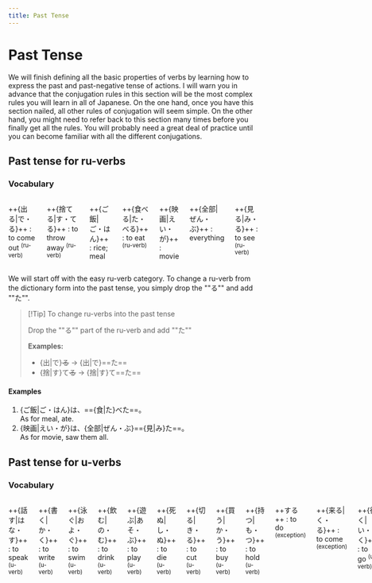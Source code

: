 ```yaml
---
title: Past Tense
---
```


# Past Tense

We will finish defining all the basic properties of verbs by learning how to express the past and past-negative tense of actions. I will warn you in advance that the conjugation rules in this section will be the most complex rules you will learn in all of Japanese. On the one hand, once you have this section nailed, all other rules of conjugation will seem simple. On the other hand, you might need to refer back to this section many times before you finally get all the rules. You will probably need a great deal of practice until you can become familiar with all the different conjugations.

## Past tense for ru-verbs

### Vocabulary

<div class="columns">

++{出る|で・る}++
: to come out <sup>(ru-verb)</sup>

++{捨てる|す・てる}++
: to throw away <sup>(ru-verb)</sup>

++{ご飯|ご・はん}++
: rice; meal

++{食べる|た・べる}++
: to eat <sup>(ru-verb)</sup>

++{映画|えい・が}++
: movie

++{全部|ぜん・ぶ}++
: everything

++{見る|み・る}++
: to see <sup>(ru-verb)</sup>

</div>

We will start off with the easy ru-verb category. To change a ru-verb from the dictionary form into the past tense, you simply drop the ""る"" and add ""た"".

> [!Tip] To change ru-verbs into the past tense
>
> Drop the ""る"" part of the ru-verb and add ""た""
>
> **Examples:**
>
> - {出|で}~~る~~ → {出|で}==た==
> - {捨|す}て~~る~~ → {捨|す}て==た==

#### Examples

1. {ご飯|ご・はん}は、=={食|た}べた==。  
   As for meal, ate.
1. {映画|えい・が}は、{全部|ぜん・ぶ}=={見|み}た==。  
   As for movie, saw them all.

## Past tense for u-verbs

### Vocabulary

<div class="columns">

++{話す|はな・す}++
: to speak <sup>(u-verb)</sup>

++{書く|か・く}++
: to write <sup>(u-verb)</sup>

++{泳ぐ|およ・ぐ}++
: to swim <sup>(u-verb)</sup>

++{飲む|の・む}++
: to drink <sup>(u-verb)</sup>

++{遊ぶ|あそ・ぶ}++
: to play <sup>(u-verb)</sup>

++{死ぬ|し・ぬ}++
: to die <sup>(u-verb)</sup>

++{切る|き・る}++
: to cut <sup>(u-verb)</sup>

++{買う|か・う}++
: to buy <sup>(u-verb)</sup>

++{持つ|も・つ}++
: to hold <sup>(u-verb)</sup>

++する++
: to do <sup>(exception)</sup>

++{来る|く・る}++
: to come <sup>(exception)</sup>

++{行く|い・く}++
: to go <sup>(u-verb)</sup>

++{今日|きょう}++
: today

++{走る|はし・る}++
: to run <sup>(u-verb)</sup>

++{友達|とも・だち}++
: friend

++{私|わたし}++
: me, myself, I

++{勉強|べん・きょう}++
: study

<div>

Changing a u-verb from dictionary form to the past tense is difficult because we must break up u-verbs into four additional categories. These four categories depend on the last character of the verb. The table below illustrates the different sub-categories. In addition, there is one exception to the rules, which is the verb ""{行|い}く"". I’ve bundled it with the regular exception verbs ""する"" and ""{来|く}る"" even though ""{行|い}く"" is a regular u-verb in all other conjugations.

<div style="display: flex; justify-content: center; flex-wrap: wrap; gap: 2ch;"><div style="max-width: 65%"><center>

##### Past tense conjugations for u-verbs

| Ending | Non-Past | changes to… |    Past    |
| :----: | :------: | :---------: | :--------: |
|   す   | 話==す== |  す → した  | 話==した== |
|   く   | 書==く== |  く → いた  | 書==いた== |
|   ぐ   | 泳==ぐ== |  ぐ → いだ  | 泳==いだ== |
|        |          |             |            |
|   む   | 飲==む== |  む → んだ  | 飲==んだ== |
|   ぶ   | 遊==ぶ== |  ぶ → んだ  | 遊==んだ== |
|   ぬ   | 死==ぬ== |  ぬ → んだ  | 死==んだ== |
|        |          |             |            |
|   る   | 切==る== |  る → った  | 切==った== |
|   う   | 買==う== |  う → った  | 買==った== |
|   つ   | 持==つ== |  つ → った  | 持==った== |

</center></div><div style="max-width: 35%; margin-top: 0"><center>

##### Exceptions

| Non-Past |     Past     |
| :------: | :----------: |
|   する   |   し==た==   |
|   くる   |   き==た==   |
|   行く   | 行==った==\* |

</center></div>

<small style="width: 100%;">
* exceptions particular to this conjugation
</small></div>

#### Examples

1. {今日|きょう}は、=={走|はし}った==。  
   As for today, ran.
1. {友達|とも・だち}が=={来|く}た==。  
   Friend is the one that came.
1. {私|わたし}も=={遊|あそ}んだ==。  
   I also played.
1. {勉強|べん・きょう}は、==した==。  
   About study, did it.

## Past-negative tense for all verbs

### Vocabulary

<div class="columns">

++{捨てる|す・てる}++
: to throw away <sup>(ru-verb)</sup>

++{行く|い・く}++
: to go <sup>(u-verb)</sup>

++{食べる|たべ・る}++
: to eat <sup>(ru-verb)</sup>

++する++
: to do <sup>(exception)</sup>

++{お金|お・かね}++
: money

++ある++
: to exist (inanimate) <sup>(u-verb)</sup>

++{私|わたし}++
: me, myself, I

++{買う|か・う}++
: to buy <sup>(u-verb)</sup>

++{猫|ねこ}++
: cat

++いる++
: to exist (animate) <sup>(ru-verb)</sup>

</div>

The conjugation rules for the past-negative tense are the same for all verbs. You might have noticed that the negative of just about everything always end in ""ない"". The conjugation rule for the past-negative tense of verbs is pretty much the same as all the other negatives that end in ""ない"". You simply take the negative of any verb, remove the ""い"" from the ""ない"" ending, and replace it with ""かった"".

> [!Tip] To change verbs into the past-negative tense
>
> Change the verb to the negative and replace the ""い"" with ""かった""
>
> **Examples:**
>
> - {捨|す}て==る== → {捨|す}てな~~い~~ → {捨|す}てな==かった==
> - {行|い}==く== → {行|い}かな~~い~~ → {行|い}かな==かった==

#### Examples

1. {アリス|a ri su}は{食|た}べな==かった==。  
   As for Alice, did not eat.
1. {ジム|ji mu}がしな==かった==。  
   Jim is the one that did not do.
1. {ボブ|bo bu}も{行|い}かな==かった==。  
   Bob also did not go.
1. {お金|お・かね}が==なかった==。  
   There was no money. (lit: As for money, did not exist.)
1. {私|わたし}は=={買|か}わなかった==。  
   As for me, did not buy.
1. {猫|ねこ}は==いなかった==。  
   There was no cat. (lit: As for cat, did not exist.)
